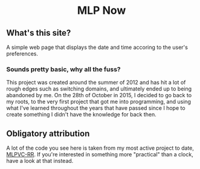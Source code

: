 <h1 align="center">MLP Now</h1>

## What's this site?

A simple web page that displays the date and time accoring to the user's preferences.

### Sounds pretty basic, why all the fuss?

This project was created around the summer of 2012 and has hit a lot of rough edges such as switching domains, and ultimately ended up to being abandoned by me. On the 28th of October in 2015, I decided to go back to my roots, to the very first project that got me into programming, and using what I've learned throughout the years that have passed since I hope to create something I didn't have the knowledge for back then.

## Obligatory attribution

A lot of the code you see here is taken from my most active project to date, [MLPVC-RR](https://github.com/ponydevs/MLPVC-RR). If you're interested in something more "practical" than a clock, have a look at that instead. 
